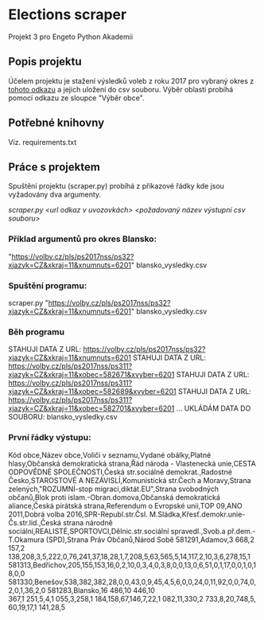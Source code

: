 # Elections scraper

Projekt 3 pro Engeto Python Akademii


## Popis projektu

Účelem projektu je stažení výsledků voleb z roku 2017 pro vybraný okres z [tohoto odkazu](https://volby.cz/pls/ps2017nss/ps32?xjazyk=CZ&xkraj=2&xnumnuts=2101) a jejich uložení do csv souboru.
Výběr oblasti probíhá pomocí odkazu ze sloupce "Výběr obce".


## Potřebné knihovny

Viz. requirements.txt


## Práce s projektem

Spuštění projektu (scraper.py) probíhá z příkazové řádky kde jsou vyžadovány dva argumenty.

*scraper.py <url odkaz v uvozovkách> <požadovaný název výstupní csv souboru>*



### Příklad argumentů pro okres Blansko:

"https://volby.cz/pls/ps2017nss/ps32?xjazyk=CZ&xkraj=11&xnumnuts=6201"
blansko_vysledky.csv


### Spuštění programu:

scraper.py "https://volby.cz/pls/ps2017nss/ps32?xjazyk=CZ&xkraj=11&xnumnuts=6201" blansko_vysledky.csv


### Běh programu

STAHUJI DATA Z URL: https://volby.cz/pls/ps2017nss/ps32?xjazyk=CZ&xkraj=11&xnumnuts=6201
STAHUJI DATA Z URL: https://volby.cz/pls/ps2017nss/ps311?xjazyk=CZ&xkraj=11&xobec=582671&xvyber=6201
STAHUJI DATA Z URL: https://volby.cz/pls/ps2017nss/ps311?xjazyk=CZ&xkraj=11&xobec=582689&xvyber=6201
STAHUJI DATA Z URL: https://volby.cz/pls/ps2017nss/ps311?xjazyk=CZ&xkraj=11&xobec=582701&xvyber=6201
...
UKLÁDÁM DATA DO SOUBORU: blansko_vysledky.csv


### První řádky výstupu:

Kód obce,Název obce,Voliči v seznamu,Vydané obálky,Platné hlasy,Občanská demokratická strana,Řád národa - Vlastenecká unie,CESTA ODPOVĚDNÉ SPOLEČNOSTI,Česká str.sociálně demokrat.,Radostné Česko,STAROSTOVÉ A NEZÁVISLÍ,Komunistická str.Čech a Moravy,Strana zelených,"ROZUMNÍ-stop migraci,diktát.EU",Strana svobodných občanů,Blok proti islam.-Obran.domova,Občanská demokratická aliance,Česká pirátská strana,Referendum o Evropské unii,TOP 09,ANO 2011,Dobrá volba 2016,SPR-Republ.str.Čsl. M.Sládka,Křesť.demokr.unie-Čs.str.lid.,Česká strana národně sociální,REALISTÉ,SPORTOVCI,Dělnic.str.sociální spravedl.,Svob.a př.dem.-T.Okamura (SPD),Strana Práv Občanů,Národ Sobě
581291,Adamov,3 668,2 157,2 138,208,3,5,222,0,76,241,37,18,28,1,7,208,5,63,565,5,14,117,2,10,3,6,278,15,1
581313,Bedřichov,205,155,153,16,0,2,10,0,3,4,0,3,8,0,0,13,0,6,51,0,1,17,0,0,1,0,18,0,0
581330,Benešov,538,382,382,28,0,0,43,0,9,45,4,5,6,0,0,24,0,11,92,0,0,74,0,2,0,1,36,2,0
581283,Blansko,16 486,10 446,10 367,1 251,5,4,1 055,3,258,1 184,158,67,146,7,22,1 082,11,330,2 733,8,20,748,5,60,19,17,1 141,28,5
